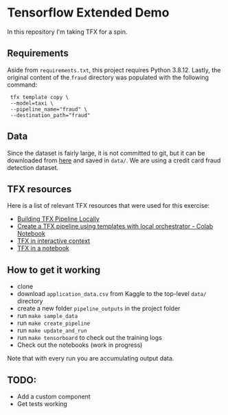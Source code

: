 # Tensorflow Extended Demo

In this repository I'm taking TFX for a spin.

## Requirements

Aside from `requirements.txt`, this project requires Python 3.8.12. Lastly, the original content of the `fraud` directory was populated with the following command:

```
 tfx template copy \
 --model=taxi \
 --pipeline_name="fraud" \
 --destination_path="fraud"
```

## Data

Since the dataset is fairly large, it is not committed to git, but it can be downloaded from [here](https://www.kaggle.com/mishra5001/credit-card?select=application_data.csv) and saved in `data/`. We are using a credit card fraud detection dataset.

## TFX resources

Here is a list of relevant TFX resources that were used for this exercise:

* [Building TFX Pipeline Locally](https://www.tensorflow.org/tfx/guide/build_local_pipeline)
* [Create a TFX pipeline using templates with local orchestrator - Colab Notebook](https://colab.research.google.com/github/tensorflow/tfx/blob/master/docs/tutorials/tfx/template_local.ipynb)
* [TFX in interactive context](https://www.adaltas.com/en/2021/03/05/tfx-overview/)
* [TFX in a notebook](https://notebook.community/tensorflow/tfx/tfx/examples/chicago_taxi_pipeline/taxi_pipeline_interactive)

## How to get it working
* clone
* download `application_data.csv` from Kaggle to the top-level `data/` directory
* create a new folder `pipeline_outputs` in the project folder
* run `make sample_data`
* run `make create_pipeline`
* run `make update_and_run`
* run `make tensorboard` to check out the training logs
* Check out the notebooks (work in progress)

Note that with every run you are accumulating output data.

## TODO:
* Add a custom component
* Get tests working